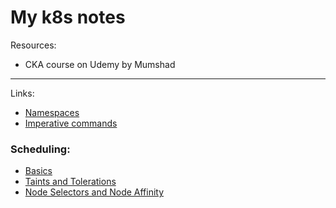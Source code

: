 # My k8s notes


Resources:
- CKA course on Udemy by Mumshad
---

Links:
- [Namespaces](Resources/namespaces.md)
- [Imperative commands](Resources/imperative-cmds.md)
### Scheduling:
- [Basics](Scheduling/basics.md)
- [Taints and Tolerations](Scheduling/taints&Tolerations.md)
- [Node Selectors and Node Affinity](Scheduling/nodeAffinity.md)